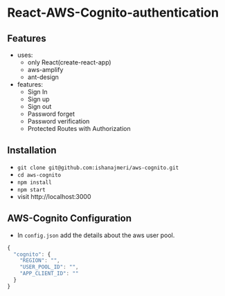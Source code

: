 # React-AWS-Cognito-authentication

## Features

- uses:
  - only React(create-react-app)
  - aws-amplify
  - ant-design
- features:
  - Sign In
  - Sign up
  - Sign out
  - Password forget
  - Password verification
  - Protected Routes with Authorization

## Installation

- `git clone git@github.com:ishanajmeri/aws-cognito.git`
- `cd aws-cognito`
- `npm install`
- `npm start`
- visit http://localhost:3000

## AWS-Cognito Configuration

- In `config.json` add the details about the aws user pool.

```js
{
  "cognito": {
    "REGION": "",
    "USER_POOL_ID": "",
    "APP_CLIENT_ID": ""
  }
}

```
